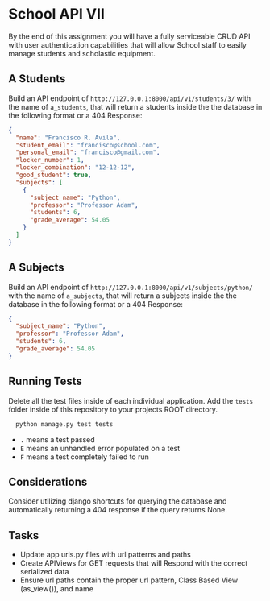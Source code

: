 # School API VII

By the end of this assignment you will have a fully serviceable CRUD API with user authentication capabilities that will allow School staff to easily manage students and scholastic equipment.

## A Students

Build an API endpoint of `http://127.0.0.1:8000/api/v1/students/3/` with the name of `a_students`, that will return a students inside the the database in the following format or a 404 Response:

```json
{
  "name": "Francisco R. Avila",
  "student_email": "francisco@school.com",
  "personal_email": "francisco@gmail.com",
  "locker_number": 1,
  "locker_combination": "12-12-12",
  "good_student": true,
  "subjects": [
    {
      "subject_name": "Python",
      "professor": "Professor Adam",
      "students": 6,
      "grade_average": 54.05
    }
  ]
}
```

## A Subjects

Build an API endpoint of `http://127.0.0.1:8000/api/v1/subjects/python/` with the name of `a_subjects`, that will return a subjects inside the the database in the following format or a 404 Response:

```json
{
  "subject_name": "Python",
  "professor": "Professor Adam",
  "students": 6,
  "grade_average": 54.05
}
```

## Running Tests

Delete all the test files inside of each individual application. Add the `tests` folder inside of this repository to your projects ROOT directory.

```bash
  python manage.py test tests
```

- `.` means a test passed
- `E` means an unhandled error populated on a test
- `F` means a test completely failed to run

## Considerations

Consider utilizing django shortcuts for querying the database and automatically returning a 404 response if the query returns None.

## Tasks

- Update app urls.py files with url patterns and paths
- Create APIViews for GET requests that will Respond with the correct serialized data
- Ensure url paths contain the proper url pattern, Class Based View (as_view()), and name
